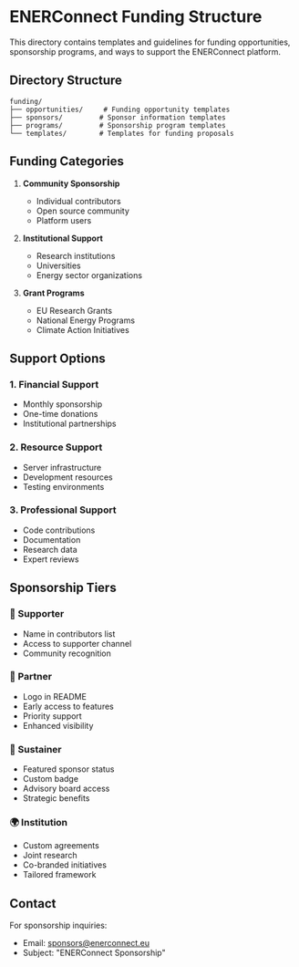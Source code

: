 # ENERConnect Funding Structure

This directory contains templates and guidelines for funding opportunities, sponsorship programs, and ways to support the ENERConnect platform.

## Directory Structure

```
funding/
├── opportunities/     # Funding opportunity templates
├── sponsors/         # Sponsor information templates
├── programs/         # Sponsorship program templates
└── templates/        # Templates for funding proposals
```

## Funding Categories

1. **Community Sponsorship**
   - Individual contributors
   - Open source community
   - Platform users

2. **Institutional Support**
   - Research institutions
   - Universities
   - Energy sector organizations

3. **Grant Programs**
   - EU Research Grants
   - National Energy Programs
   - Climate Action Initiatives

## Support Options

### 1. Financial Support
- Monthly sponsorship
- One-time donations
- Institutional partnerships

### 2. Resource Support
- Server infrastructure
- Development resources
- Testing environments

### 3. Professional Support
- Code contributions
- Documentation
- Research data
- Expert reviews

## Sponsorship Tiers

### 🌱 Supporter
- Name in contributors list
- Access to supporter channel
- Community recognition

### 🌿 Partner
- Logo in README
- Early access to features
- Priority support
- Enhanced visibility

### 🌳 Sustainer
- Featured sponsor status
- Custom badge
- Advisory board access
- Strategic benefits

### 🌍 Institution
- Custom agreements
- Joint research
- Co-branded initiatives
- Tailored framework

## Contact

For sponsorship inquiries:
- Email: sponsors@enerconnect.eu
- Subject: "ENERConnect Sponsorship"
